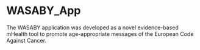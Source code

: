 # WASABY_App
The WASABY application was developed as a novel evidence-based mHealth tool to promote age-appropriate messages of the European Code Against Cancer.
